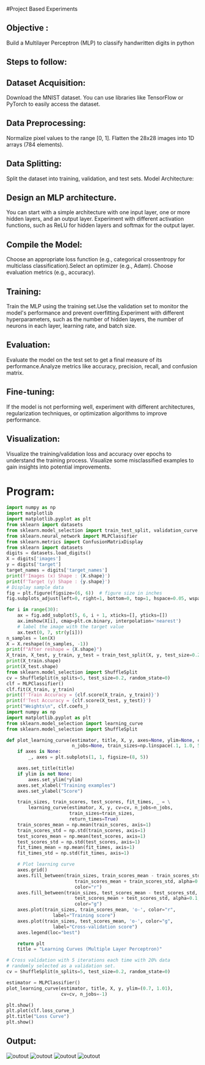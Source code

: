 #Project Based Experiments
## Objective :
 Build a Multilayer Perceptron (MLP) to classify handwritten digits in python
## Steps to follow:
## Dataset Acquisition:
Download the MNIST dataset. You can use libraries like TensorFlow or PyTorch to easily access the dataset.
## Data Preprocessing:
Normalize pixel values to the range [0, 1].
Flatten the 28x28 images into 1D arrays (784 elements).
## Data Splitting:

Split the dataset into training, validation, and test sets.
Model Architecture:
## Design an MLP architecture. 
You can start with a simple architecture with one input layer, one or more hidden layers, and an output layer.
Experiment with different activation functions, such as ReLU for hidden layers and softmax for the output layer.
## Compile the Model:
Choose an appropriate loss function (e.g., categorical crossentropy for multiclass classification).Select an optimizer (e.g., Adam).
Choose evaluation metrics (e.g., accuracy).
## Training:
Train the MLP using the training set.Use the validation set to monitor the model's performance and prevent overfitting.Experiment with different hyperparameters, such as the number of hidden layers, the number of neurons in each layer, learning rate, and batch size.
## Evaluation:

Evaluate the model on the test set to get a final measure of its performance.Analyze metrics like accuracy, precision, recall, and confusion matrix.
## Fine-tuning:
If the model is not performing well, experiment with different architectures, regularization techniques, or optimization algorithms to improve performance.
## Visualization:
Visualize the training/validation loss and accuracy over epochs to understand the training process. Visualize some misclassified examples to gain insights into potential improvements.

# Program:
```py
import numpy as np
import matplotlib
import matplotlib.pyplot as plt
from sklearn import datasets
from sklearn.model_selection import train_test_split, validation_curve
from sklearn.neural_network import MLPClassifier
from sklearn.metrics import ConfusionMatrixDisplay
from sklearn import datasets
digits = datasets.load_digits()
X = digits['images']
y = digits['target']
target_names = digits['target_names']
print(f'Images (x) Shape : {X.shape}')
print(f'Target (y) Shape : {y.shape}')
# Display sample data
fig = plt.figure(figsize=(6, 6))  # figure size in inches
fig.subplots_adjust(left=0, right=1, bottom=0, top=1, hspace=0.05, wspace=0.05)

for i in range(30):
    ax = fig.add_subplot(5, 6, i + 1, xticks=[], yticks=[])
    ax.imshow(X[i], cmap=plt.cm.binary, interpolation='nearest')
    # label the image with the target value
    ax.text(0, 7, str(y[i]))
n_samples = len(X)
X = X.reshape((n_samples, -1))
print(f"After reshape = {X.shape}")
X_train, X_test, y_train, y_test = train_test_split(X, y, test_size=0.2, random_state=32)
print(X_train.shape)
print(X_test.shape)
from sklearn.model_selection import ShuffleSplit
cv = ShuffleSplit(n_splits=5, test_size=0.2, random_state=0)
clf = MLPClassifier()
clf.fit(X_train, y_train)
print(f'Train Accuracy = {clf.score(X_train, y_train)}')
print(f'Test Accuracy = {clf.score(X_test, y_test)}')
print("Weights\n", clf.coefs_)
import numpy as np
import matplotlib.pyplot as plt
from sklearn.model_selection import learning_curve
from sklearn.model_selection import ShuffleSplit

def plot_learning_curve(estimator, title, X, y, axes=None, ylim=None, cv=None,
                        n_jobs=None, train_sizes=np.linspace(.1, 1.0, 5)):
    if axes is None:
        _, axes = plt.subplots(1, 1, figsize=(8, 5))

    axes.set_title(title)
    if ylim is not None:
        axes.set_ylim(*ylim)
    axes.set_xlabel("Training examples")
    axes.set_ylabel("Score")

    train_sizes, train_scores, test_scores, fit_times, _ = \
        learning_curve(estimator, X, y, cv=cv, n_jobs=n_jobs,
                       train_sizes=train_sizes,
                       return_times=True)
    train_scores_mean = np.mean(train_scores, axis=1)
    train_scores_std = np.std(train_scores, axis=1)
    test_scores_mean = np.mean(test_scores, axis=1)
    test_scores_std = np.std(test_scores, axis=1)
    fit_times_mean = np.mean(fit_times, axis=1)
    fit_times_std = np.std(fit_times, axis=1)

    # Plot learning curve
    axes.grid()
    axes.fill_between(train_sizes, train_scores_mean - train_scores_std,
                         train_scores_mean + train_scores_std, alpha=0.1,
                         color="r")
    axes.fill_between(train_sizes, test_scores_mean - test_scores_std,
                         test_scores_mean + test_scores_std, alpha=0.1,
                         color="g")
    axes.plot(train_sizes, train_scores_mean, 'o-', color="r",
                 label="Training score")
    axes.plot(train_sizes, test_scores_mean, 'o-', color="g",
                 label="Cross-validation score")
    axes.legend(loc="best")

    return plt
    title = "Learning Curves (Multiple Layer Perceptron)"

# Cross validation with 5 iterations each time with 20% data 
# randomly selected as a validation set.
cv = ShuffleSplit(n_splits=5, test_size=0.2, random_state=0)

estimator = MLPClassifier()
plot_learning_curve(estimator, title, X, y, ylim=(0.7, 1.01),
                    cv=cv, n_jobs=-1)

plt.show()
plt.plot(clf.loss_curve_)
plt.title("Loss Curve")
plt.show()
```
## Output:
![outout](./Output/Figure_1.png)
![outout](./Output/Figure_2.png)
![outout](./Output/Figure_3.png)
![outout](./Output/Figure_4.png)

